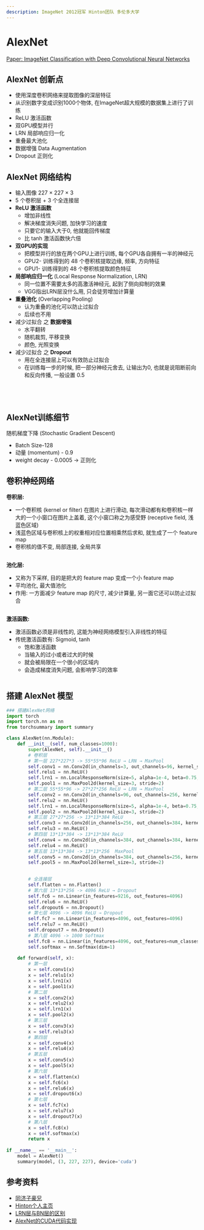 ```yaml
---
description: ImageNet 2012冠军 Hinton团队 多伦多大学
---
```


# AlexNet

[Paper: ImageNet Classification with Deep Convolutional Neural Networks](https://papers.nips.cc/paper\_files/paper/2012/hash/c399862d3b9d6b76c8436e924a68c45b-Abstract.html)

## AlexNet 创新点

* 使用深度卷积网络来提取图像的深层特征
* 从识别数字变成识别1000个物体, 在ImageNet超大规模的数据集上进行了训练
* ReLU 激活函数
* 双GPU模型并行
* LRN 局部响应归一化
* 重叠最大池化
* 数据增强 Data Augmentation
* Dropout 正则化

## AlexNet 网络结构

* 输入图像 227 × 227 × 3
* 5 个卷积层 + 3 个全连接层
* **ReLU 激活函数**
  * 增加非线性
  * 解决梯度消失问题, 加快学习的速度
  * 只要它的输入大于0, 他就能回传梯度
  * 比 tanh 激活函数快六倍
* **双GPU的实现**
  * 把模型并行的放在两个GPU上进行训练, 每个GPU各自拥有一半的神经元
  * GPU2- 训练得到的 48 个卷积核提取边缘, 频率, 方向特征
  * GPU1- 训练得到的 48 个卷积核提取颜色特征
* **局部响应归一化** (Local Response Normalization, LRN)
  * 同一位置不需要太多的高激活神经元, 起到了侧向抑制的效果
  * VGG指出LRN层没什么用, 只会徒劳增加计算量
* **重叠池化** (Overlapping Pooling)
  * 认为重叠的池化可以防止过拟合
  * 后续也不用
* 减少过拟合 之 **数据增强**
  * 水平翻转
  * 随机裁剪, 平移变换
  * 颜色, 光照变换
* 减少过拟合 之 **Dropout**
  * 用在全连接层上可以有效防止过拟合
  * 在训练每一步的时候, 把一部分神经元舍去, 让输出为0, 也就是说阻断前向和反向传播, 一般设置 0.5

<figure><img src="../../.gitbook/assets/image (19).png" alt=""><figcaption></figcaption></figure>

<figure><img src="../../.gitbook/assets/image (20).png" alt=""><figcaption></figcaption></figure>

<figure><img src="../../.gitbook/assets/image (21).png" alt=""><figcaption></figcaption></figure>

<figure><img src="../../.gitbook/assets/image (1).png" alt=""><figcaption></figcaption></figure>

## AlexNet训练细节

随机梯度下降 (Stochastic Gradient Descent)

* Batch Size-128
* 动量 (momentum) - 0.9
* weight decay - 0.0005 → 正则化



## 卷积神经网络

**卷积层:**&#x20;

* 一个卷积核 (kernel or filter) 在图片上进行滑动, 每次滑动都有和卷积核一样大的一个小窗口在图片上盖着, 这个小窗口称之为感受野 (receptive field, 浅蓝色区域)
* 浅蓝色区域与卷积核上的权重相对应位置相乘然后求和, 就生成了一个 feature map
* 卷积核的值不变, 局部连接, 全局共享

<figure><img src="../../.gitbook/assets/image (14).png" alt=""><figcaption></figcaption></figure>

**池化层:**

* 又称为下采样, 目的是把大的 feature map 变成一个小 feature map
* 平均池化, 最大值池化
* 作用: 一方面减少 feature map 的尺寸, 减少计算量, 另一面它还可以防止过拟合

<figure><img src="../../.gitbook/assets/image (16).png" alt=""><figcaption></figcaption></figure>

**激活函数:**

* 激活函数必须是非线性的, 这能为神经网络模型引入非线性的特征
* 传统激活函数有: Sigmoid, tanh
  * 饱和激活函数
  * 当输入的过小或者过大的时候
  * 就会被局限在一个很小的区域内
  * 会造成梯度消失问题, 会影响学习的效率

<figure><img src="../../.gitbook/assets/image (17).png" alt=""><figcaption></figcaption></figure>

## 搭建 AlexNet 模型

```python
### 搭建AlexNet网络
import torch
import torch.nn as nn
from torchsummary import summary

class AlexNet(nn.Module):
    def __init__(self, num_classes=1000):
        super(AlexNet, self).__init__()
        # 卷积层
        # 第一层 227*227*3 -> 55*55*96 ReLU → LRN → MaxPool
        self.conv1 = nn.Conv2d(in_channels=3, out_channels=96, kernel_size=11, stride=4, padding=0)
        self.relu1 = nn.ReLU()
        self.lrn1 = nn.LocalResponseNorm(size=5, alpha=1e-4, beta=0.75, k=2)
        self.pool1 = nn.MaxPool2d(kernel_size=3, stride=2)
        # 第二层 55*55*96 -> 27*27*256 ReLU → LRN → MaxPool
        self.conv2 = nn.Conv2d(in_channels=96, out_channels=256, kernel_size=5,  padding=2)
        self.relu2 = nn.ReLU()
        self.lrn1 = nn.LocalResponseNorm(size=5, alpha=1e-4, beta=0.75, k=2)
        self.pool2 = nn.MaxPool2d(kernel_size=3, stride=2)
        # 第三层 27*27*256 -> 13*13*384 ReLU
        self.conv3 = nn.Conv2d(in_channels=256, out_channels=384, kernel_size=3, padding=1)
        self.relu3 = nn.ReLU()
        # 第四层 13*13*384 -> 13*13*384 ReLU
        self.conv4 = nn.Conv2d(in_channels=384, out_channels=384, kernel_size=3, padding=1) 
        self.relu4 = nn.ReLU()
        # 第五层 13*13*384 -> 13*13*256  MaxPool
        self.conv5 = nn.Conv2d(in_channels=384, out_channels=256, kernel_size=3, padding=1)
        self.pool5 = nn.MaxPool2d(kernel_size=3, stride=2)
        

        # 全连接层
        self.flatten = nn.Flatten()
        # 第六层 13*13*256 -> 4096 ReLU → Dropout
        self.fc6 = nn.Linear(in_features=9216, out_features=4096)
        self.relu6 = nn.ReLU()
        self.dropout6 = nn.Dropout()
        # 第七层 4096 -> 4096 ReLU → Dropout
        self.fc7 = nn.Linear(in_features=4096, out_features=4096)
        self.relu7 = nn.ReLU()
        self.dropout7 = nn.Dropout()
        # 第八层 4096 -> 1000 Softmax
        self.fc8 = nn.Linear(in_features=4096, out_features=num_classes)
        self.softmax = nn.Softmax(dim=1)
        
    def forward(self, x):
        # 第一层
        x = self.conv1(x)
        x = self.relu1(x)
        x = self.lrn1(x)
        x = self.pool1(x)
        # 第二层
        x = self.conv2(x)
        x = self.relu2(x)
        x = self.lrn1(x)
        x = self.pool2(x)
        # 第三层
        x = self.conv3(x)
        x = self.relu3(x)
        # 第四层
        x = self.conv4(x)
        x = self.relu4(x)
        # 第五层
        x = self.conv5(x)
        x = self.pool5(x)
        # 第六层
        x = self.flatten(x)
        x = self.fc6(x)
        x = self.relu6(x)
        x = self.dropout6(x)
        # 第七层
        x = self.fc7(x)
        x = self.relu7(x)
        x = self.dropout7(x)
        # 第八层
        x = self.fc8(x)
        x = self.softmax(x)
        return x
    
if __name__ == '__main__':
    model = AlexNet()
    summary(model, (3, 227, 227), device='cuda')
```

## 参考资料

* [同济子豪兄](https://www.bilibili.com/video/BV1UQ4y1y7A3/?spm\_id\_from=333.337.search-card.all.click\&vd\_source=4afb0374462e2a6a5fe3309f3b19500d)
* [Hinton个人主页](https://www.cs.toronto.edu/\~hinton/)
* [LRN层与BN层的区别](https://towardsdatascience.com/difference-between-local-response-normalization-and-batch-normalization-272308c034ac)
* [AlexNet的CUDA代码实现](https://code.google.com/archive/p/cuda-convnet/)
